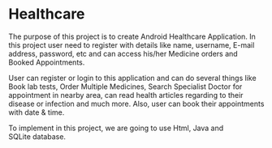 # Healthcare

The purpose of this project is to create Android Healthcare Application. In this project user need to register with details like name, username, E-mail address, password, etc and can access his/her Medicine orders and Booked Appointments. 

User can register or login to this application and can do several things like Book lab tests, Order Multiple Medicines, Search Specialist Doctor for appointment in nearby area, can read health articles regarding to their disease or infection and much more. Also, user can book their appointments with date & time.

To implement in this project, we are going to use Html, Java and SQLite database.
